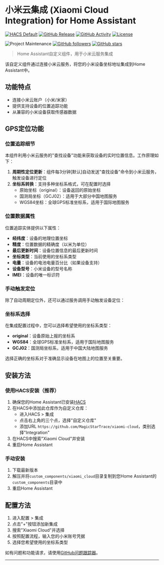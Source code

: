 # 小米云集成 (Xiaomi Cloud Integration) for Home Assistant

[![HACS Default][hacs-shield]][hacs]
[![GitHub Release][releases-shield]][releases]
[![GitHub Activity][commits-shield]][commits]
[![License][license-shield]](LICENSE)

![Project Maintenance][maintenance-shield]
[![GitHub followers][followers-shield]][user]
[![GitHub stars][stars-shield]][stars]

> Home Assistant自定义组件，用于小米云服务集成

该自定义组件通过连接小米云服务，将您的小米设备坐标地址集成到Home Assistant中。

## 功能特点

- 连接小米云账户（小米/米家）
- 提供支持设备的位置追踪功能
- 从兼容的小米设备获取传感器数据

## GPS定位功能

### 位置追踪细节

本组件利用小米云服务的"查找设备"功能来获取设备的实时位置信息。工作原理如下：

1. **周期性定位更新**：组件每3分钟[默认]自动发送"查找设备"命令到小米云服务，触发设备进行定位
2. **坐标系转换**：支持多种坐标系格式，可在配置时选择
   - 原始坐标（original）：设备返回的原始坐标
   - 国测局坐标（GCJ02）：适用于大部分中国地图服务
   - WGS84坐标：全球GPS标准坐标系，适用于国际地图服务

### 位置数据属性

位置追踪实体提供以下属性：

- **经纬度**：设备的地理位置坐标
- **精度**：位置数据的精确度（以米为单位）
- **最后更新时间**：设备位置信息的最后更新时间
- **坐标类型**：当前使用的坐标系类型
- **电量**：设备的电池电量百分比（如果设备支持）
- **设备型号**：小米设备的型号名称
- **IMEI**：设备的唯一标识符

### 手动触发定位

除了自动周期定位外，还可以通过服务调用手动触发设备定位：


### 坐标系选择

在集成配置过程中，您可以选择希望使用的坐标系类型：

- **original**：设备原始上报的坐标系
- **WGS84**：全球GPS标准坐标系，适用于国际地图服务
- **GCJ02**：国测局坐标系，适用于中国大陆地图服务

选择正确的坐标系对于准确显示设备在地图上的位置至关重要。

## 安装方法

### 使用HACS安装（推荐）

1. 确保您的Home Assistant已安装[HACS](https://hacs.xyz/)
2. 在HACS中添加此仓库作为自定义仓库：
   - 进入HACS > 集成
   - 点击右上角的三个点，选择"自定义仓库"
   - 添加URL `https://github.com/MagicStarTrace/xiaomi-cloud`，类别选择"Integration"
3. 在HACS中搜索"Xiaomi Cloud"并安装
4. 重启Home Assistant

### 手动安装

1. 下载最新版本
2. 解压并将`custom_components/xiaomi_cloud`目录复制到您Home Assistant的`custom_components`目录中
3. 重启Home Assistant

## 配置方法

1. 进入配置 > 集成
2. 点击"+"按钮添加新集成
3. 搜索"Xiaomi Cloud"并选择
4. 按照配置流程，输入您的小米账号凭据
5. 选择您希望使用的坐标系类型


如有问题和功能请求，请使用[GitHub问题跟踪器](https://github.com/MagicStarTrace/xiaomi-cloud/issues)。

---

[commits-shield]: https://img.shields.io/github/commit-activity/y/MagicStarTrace/xiaomi-cloud.svg
[commits]: https://github.com/MagicStarTrace/xiaomi-cloud/commits/master
[hacs-shield]: https://img.shields.io/badge/HACS-Default-orange.svg
[hacs]: https://github.com/hacs/integration
[license-shield]: https://img.shields.io/github/license/MagicStarTrace/xiaomi-cloud.svg
[maintenance-shield]: https://img.shields.io/maintenance/yes/2023.svg
[releases-shield]: https://img.shields.io/github/release/MagicStarTrace/xiaomi-cloud.svg
[releases]: https://github.com/MagicStarTrace/xiaomi-cloud/releases
[user]: https://github.com/MagicStarTrace
[stars-shield]: https://img.shields.io/github/stars/MagicStarTrace/xiaomi-cloud.svg
[stars]: https://github.com/MagicStarTrace/xiaomi-cloud/stargazers
[followers-shield]: https://img.shields.io/github/followers/MagicStarTrace.svg 